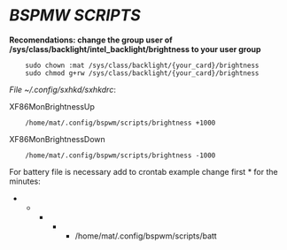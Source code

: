 # _**BSPMW SCRIPTS**_


**Recomendations: change the group user of /sys/class/backlight/intel_backlight/brightness to your user group**

        sudo chown :mat /sys/class/backlight/{your_card}/brightness
        sudo chmod g+rw /sys/class/backlight/{your_card}/brightness
        
_File ~/.config/sxhkd/sxhkdrc_:

XF86MonBrightnessUp

        /home/mat/.config/bspwm/scripts/brightness +1000

XF86MonBrightnessDown

        /home/mat/.config/bspwm/scripts/brightness -1000



For battery file is necessary add to crontab
example change first * for the minutes:

* * * * * /home/mat/.config/bspwm/scripts/batt
